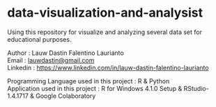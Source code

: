 # data-visualization-and-analysist
Using this repository for visualize and analyzing several data set for educational purposes.

Author    : Lauw Dastin Falentino Laurianto <br>
Email     : lauwdastin@gmail.com <br>
Linkedin  : https://www.linkedin.com/in/lauw-dastin-falentino-laurianto <br>

Programming Language used in this project : R & Python <br>
Application used in this project          : R for Windows 4.1.0 Setup & RStudio-1.4.1717 & Google Colaboratory <br>
